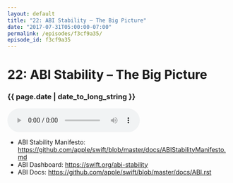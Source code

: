 ```yaml
---
layout: default
title: "22: ABI Stability – The Big Picture"
date: "2017-07-31T05:00:00-07:00"
permalink: /episodes/f3cf9a35/
episode_id: f3cf9a35
---
```


# 22: ABI Stability – The Big Picture

### {{ page.date | date_to_long_string }}

<audio controls><source src="/audio/f3cf9a35.mp3" type="audio/mpeg"></audio>
<br/>
* ABI Stability Manifesto: https://github.com/apple/swift/blob/master/docs/ABIStabilityManifesto.md
* ABI Dashboard: https://swift.org/abi-stability
* ABI Docs: https://github.com/apple/swift/blob/master/docs/ABI.rst
